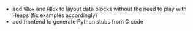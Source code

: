  * add `VBox` and `HBox` to layout data blocks without the need to play
   with Heaps (fix examples accordingly)
 * add frontend to generate Python stubs from C code
 
